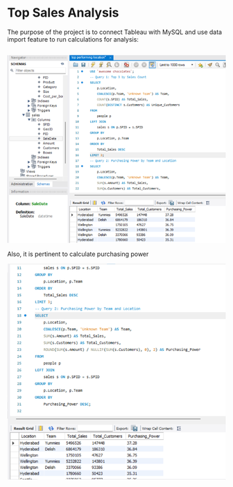 # Top Sales Analysis 

The purpose of the project is to connect Tableau with MySQL and use data import feature to run calculations for analysis:

``` The database is called, 'awesome chocolates' and entails sales comparison of desserts sold across different regions;
```

![Query Output](https://github.com/junaidnaeem-carleton/Sales-Data-Analysis/blob/main/new_tab1.png?raw=true)

Also, it is pertinent to calculate purchasing power 

![Query Output](https://github.com/junaidnaeem-carleton/Sales-Data-Analysis/blob/main/new_tab2.png?raw=true)

